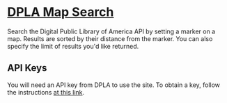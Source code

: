 # [DPLA Map Search](https://www.github.com/ian-nai/DPLA-Map-Search) 
Search the Digital Public Library of America API by setting a marker on a map. Results are sorted by their distance from the marker. You can also specify the limit of results you'd like returned.

## API Keys
You will need an API key from DPLA to use the site. To obtain a key, follow the instructions [at this link](https://pro.dp.la/developers/policies#get-a-key).

